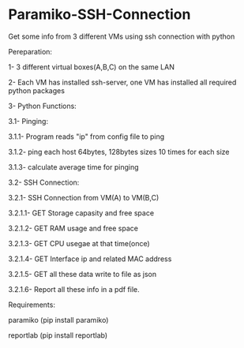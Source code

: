 # Paramiko-SSH-Connection
Get some info from 3 different VMs using ssh connection with python 


Pereparation:


1- 3 different virtual boxes(A,B,C) on the same LAN

2- Each VM has installed ssh-server, one VM has installed all required python packages


3- Python Functions:

3.1- Pinging:

3.1.1- Program reads "ip" from config file to ping

3.1.2- ping each host 64bytes, 128bytes sizes 10 times for each size

3.1.3- calculate average time for pinging

3.2- SSH Connection:

3.2.1- SSH Connection from VM(A) to VM(B,C)

3.2.1.1- GET Storage capasity and free space 

3.2.1.2- GET RAM usage and free space 

3.2.1.3- GET CPU usegae at that time(once)

3.2.1.4- GET Interface ip and related MAC address

3.2.1.5- GET all these data write to file as json

3.2.1.6- Report all these info in a pdf file.


Requirements:

paramiko (pip install paramiko)

reportlab (pip install reportlab)
